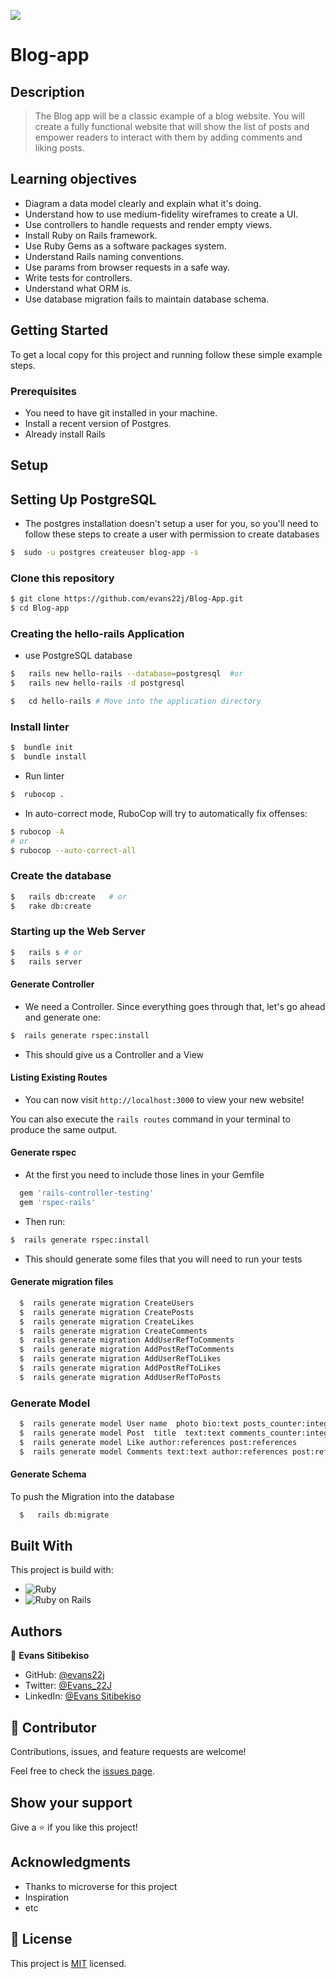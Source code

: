 ![](https://img.shields.io/badge/Microverse-blueviolet)

# Blog-app


## Description

> The Blog app will be a classic example of a blog website. You will create a fully functional website that will show the list of posts and empower readers to interact with them by adding comments and liking posts.

## Learning objectives

- Diagram a data model clearly and explain what it's doing.
- Understand how to use medium-fidelity wireframes to create a UI.
- Use controllers to handle requests and render empty views.
- Install Ruby on Rails framework.
- Use Ruby Gems as a software packages system.
- Understand Rails naming conventions.
- Use params from browser requests in a safe way.
- Write tests for controllers.
- Understand what ORM is.
- Use database migration fails to maintain database schema.

## Getting Started

To get a local copy for this project and running follow these simple example steps.

### Prerequisites

- You need to have git installed in your machine.
- Install a recent version of Postgres.
- Already install Rails


## Setup

## Setting Up PostgreSQL

- The postgres installation doesn't setup a user for you, so you'll need to follow these steps to create a user with permission to create databases

```bash
$  sudo -u postgres createuser blog-app -s
```


### Clone this repository

```bash
$ git clone https://github.com/evans22j/Blog-App.git
$ cd Blog-app
```

### Creating the hello-rails Application

- use PostgreSQL database 

```bash
$   rails new hello-rails --database=postgresql  #or
$   rails new hello-rails -d postgresql

$   cd hello-rails # Move into the application directory
```

### Install linter

```bash
$  bundle init
$  bundle install
```

- Run linter

```bash
$  rubocop .
```

- In auto-correct mode, RuboCop will try to automatically fix offenses:

```bash
$ rubocop -A
# or
$ rubocop --auto-correct-all
```


### Create the database

```bash
$   rails db:create   # or
$   rake db:create
```

### Starting up the Web Server

```bash
$   rails s # or
$   rails server 
```


#### Generate Controller

- We need a Controller. Since everything goes through that, let's go ahead and generate one:

```bash
$  rails generate rspec:install
```
- This should give us a Controller and a View


#### Listing Existing Routes

- You can now visit `http://localhost:3000` to view your new website!

 You can also execute the `rails routes` command in your terminal to produce the same output.



#### Generate rspec

- At the first you need to include those lines in your Gemfile

```bash
  gem 'rails-controller-testing'
  gem 'rspec-rails'
```
- Then run:

```bash
$  rails generate rspec:install
```
- This should generate some files that you will need to run your tests

#### Generate migration files

```bash
  $  rails generate migration CreateUsers
  $  rails generate migration CreatePosts
  $  rails generate migration CreateLikes
  $  rails generate migration CreateComments
  $  rails generate migration AddUserRefToComments
  $  rails generate migration AddPostRefToComments
  $  rails generate migration AddUserRefToLikes
  $  rails generate migration AddPostRefToLikes
  $  rails generate migration AddUserRefToPosts
```
### Generate Model

```bash
  $  rails generate model User name  photo bio:text posts_counter:integer  
  $  rails generate model Post  title  text:text comments_counter:integer likes_counter:integer author:references
  $  rails generate model Like author:references post:references 
  $  rails generate model Comments text:text author:references post:references
```

#### Generate Schema

To push the Migration into the database
```bash
  $   rails db:migrate
```
## Built With

This project is build with:

-  ![Ruby](https://img.shields.io/badge/-Ruby-000000?style=flat&logo=ruby&logoColor=red)
-  ![Ruby on Rails](https://img.shields.io/badge/-Ruby_on_Rails-000000?style=flat&logo=ruby-on-rails&logoColor=blue)

## Authors

👤 **Evans Sitibekiso**

- GitHub: [@evans22j](https://github.com/evans22j)
- Twitter: [@Evans_22J](https://twitter.com/Evans_22J)
- LinkedIn: [@Evans Sitibekiso](https://www.linkedin.com/in/evans-sitibekiso/)

## 🤝 Contributor


Contributions, issues, and feature requests are welcome!

Feel free to check the [issues page](https://github.com/evans22j/Blog-App/issues).

## Show your support

Give a ⭐️ if you like this project!

## Acknowledgments

- Thanks to microverse for this project
- Inspiration
- etc

## 📝 License

This project is [MIT](https://github.com/microverseinc/readme-template/blob/master/MIT.md) licensed.

